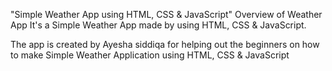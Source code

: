 "Simple Weather App using HTML, CSS & JavaScript" Overview of Weather App It's a Simple Weather App made by using HTML, CSS & JavaScript.

The app is created by Ayesha siddiqa for helping out the beginners on how to make Simple Weather Application using HTML, CSS & JavaScript
